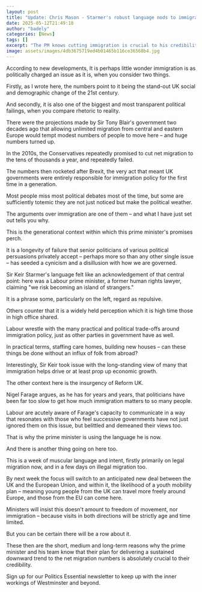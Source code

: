 ```yaml
---
layout: post
title: "Update: Chris Mason - Starmer's robust language nods to immigration failures"
date: 2025-05-12T21:49:18
author: "badely"
categories: [News]
tags: []
excerpt: "The PM knows cutting immigration is crucial to his credibility, political editor Chris Mason writes."
image: assets/images/4db3675719ed4b01465b116ce36560b4.jpg
---
```


According to new developments, It is perhaps little wonder immigration is as politically charged an issue as it is, when you consider two things.

Firstly, as I wrote here, the numbers point to it being the stand-out UK social and demographic change of the 21st century.

And secondly, it is also one of the biggest and most transparent political failings, when you compare rhetoric to reality.

There were the projections made by Sir Tony Blair's government two decades ago that allowing unlimited migration from central and eastern Europe would tempt modest numbers of people to move here – and huge numbers turned up.

In the 2010s, the Conservatives repeatedly promised to cut net migration to the tens of thousands a year, and repeatedly failed.

The numbers then rocketed after Brexit, the very act that meant UK governments were entirely responsible for immigration policy for the first time in a generation.

Most people miss most political debates most of the time, but some are sufficiently totemic they are not just noticed but make the political weather.

The arguments over immigration are one of them – and what I have just set out tells you why.

This is the generational context within which this prime minister's promises perch.

It is a longevity of failure that senior politicians of various political persuasions privately accept – perhaps more so than any other single issue – has seeded a cynicism and a disillusion with how we are governed.

Sir Keir Starmer's language felt like an acknowledgement of that central point: here was a Labour prime minister, a former human rights lawyer, claiming "we risk becoming an island of strangers."

It is a phrase some, particularly on the left, regard as repulsive.

Others counter that it is a widely held perception which it is high time those in high office shared.

Labour wrestle with the many practical and political trade-offs around immigration policy, just as other parties in government have as well.

In practical terms, staffing care homes, building new houses – can these things be done without an influx of folk from abroad?

Interestingly, Sir Keir took issue with the long-standing view of many that immigration helps drive or at least prop up economic growth.

The other context here is the insurgency of Reform UK.

Nigel Farage argues, as he has for years and years, that politicians have been far too slow to get how much immigration matters to so many people.

Labour are acutely aware of Farage's capacity to communicate in a way that resonates with those who feel successive governments have not just ignored them on this issue, but belittled and demeaned their views too.

That is why the prime minister is using the language he is now.

And there is another thing going on here too.

This is a week of muscular language and intent, firstly primarily on legal migration now, and in a few days on illegal migration too.

By next week the focus will switch to an anticipated new deal between the UK and the European Union, and within it, the likelihood of a youth mobility plan – meaning young people from the UK can travel more freely around Europe, and those from the EU can come here.

Ministers will insist this doesn't amount to freedom of movement, nor immigration – because visits in both directions will be strictly age and time limited.

But you can be certain there will be a row about it.

These then are the short, medium and long-term reasons why the prime minister and his team know that their plan for delivering a sustained downward trend to the net migration numbers is absolutely crucial to their credibility.

Sign up for our Politics Essential newsletter to keep up with the inner workings of Westminster and beyond.

